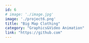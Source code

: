 ```yaml
---
id: 6
# image: './image.jpg'
image: './project6.png'
title: "Big Map Clothing"
category: "Graphics&Video Animation"
link: "https://github.com"
---
```

